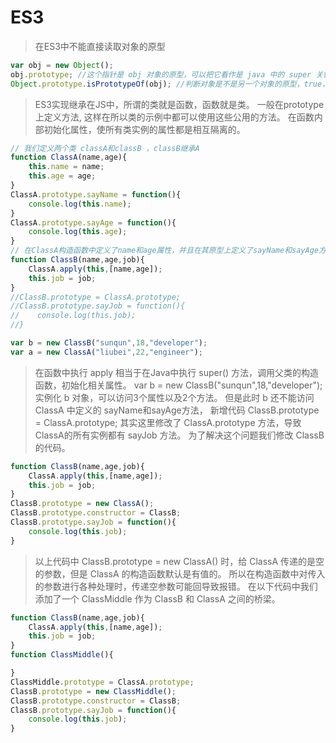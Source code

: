 # ES3
> 在ES3中不能直接读取对象的原型
```javascript
var obj = new Object();
obj.prototype; //这个指针是 obj 对象的原型，可以把它看作是 java 中的 super 关键字
Object.prototype.isPrototypeOf(obj); //判断对象是不是另一个对象的原型，true，
```
> ES3实现继承在JS中，所谓的类就是函数，函数就是类。
> 一般在prototype上定义方法, 这样在所以类的示例中都可以使用这些公用的方法。
> 在函数内部初始化属性，使所有类实例的属性都是相互隔离的。

```javascript
// 我们定义两个类 classA和classB ，classB继承A
function ClassA(name,age){
    this.name = name;
    this.age = age;
}
ClassA.prototype.sayName = function(){
    console.log(this.name);
}
ClassA.prototype.sayAge = function(){
    console.log(this.age);
}
// 在ClassA构造函数中定义了name和age属性，并且在其原型上定义了sayName和sayAge方法。
function ClassB(name,age,job){
    ClassA.apply(this,[name,age]);
    this.job = job;  
}
//ClassB.prototype = ClassA.prototype;
//ClassB.prototype.sayJob = function(){
//    console.log(this.job);
//}

var b = new ClassB("sunqun",18,"developer");
var a = new ClassA("liubei",22,"engineer");

```

> 在函数中执行 apply 相当于在Java中执行 super() 方法，调用父类的构造函数，初始化相关属性。
> var b = new ClassB("sunqun",18,"developer");
> 实例化 b 对象，可以访问3个属性以及2个方法。
> 但是此时 b 还不能访问 ClassA 中定义的 sayName和sayAge方法， 
> 新增代码 ClassB.prototype = ClassA.prototype;
> 其实这里修改了 ClassA.prototype 方法，导致ClassA的所有实例都有 sayJob 方法。
> 为了解决这个问题我们修改 ClassB 的代码。
```javascript
function ClassB(name,age,job){
    ClassA.apply(this,[name,age]);
    this.job = job;
}
ClassB.prototype = new ClassA();
ClassB.prototype.constructor = ClassB;
ClassB.prototype.sayJob = function(){
    console.log(this.job);
}
```
> 以上代码中 ClassB.prototype = new ClassA() 时，给 ClassA 传递的是空的参数，但是 ClassA 的构造函数默认是有值的。
> 所以在构造函数中对传入的参数进行各种处理时，传递空参数可能回导致报错。
> 在以下代码中我们添加了一个 ClassMiddle 作为 ClassB 和 ClassA 之间的桥梁。
```javascript
function ClassB(name,age,job){
    ClassA.apply(this,[name,age]);
    this.job = job;
}
function ClassMiddle(){

}
ClassMiddle.prototype = ClassA.prototype;
ClassB.prototype = new ClassMiddle();
ClassB.prototype.constructor = ClassB;
ClassB.prototype.sayJob = function(){
    console.log(this.job);
}

```
